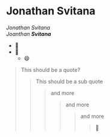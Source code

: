 # Jonathan Svitana
*Jonathan Svitana*<br>
_Joanthan **Svitana**_<br>
* :camel:
* :metal:
    * :smile:

> This should be a quote?
>> This should be a sub quote
>>> and more
>>>> and more
>>>>> and more
>>>>>> :metal:
